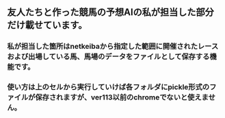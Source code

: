 ## 友人たちと作った競馬の予想AIの私が担当した部分だけ載せています。
### 私が担当した箇所はnetkeibaから指定した範囲に開催されたレースおよび出場している馬、馬場のデータをファイルとして保存する機能です。
### 使い方は上のセルから実行していけば各フォルダにpickle形式のファイルが保存されますが、ver113以前のchromeでないと使えません。
